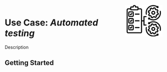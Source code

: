 <img src="../utils/images/automated-testing-icon.png" height=100 align="right">

# Use Case: *Automated testing*

Description

## Getting Started
